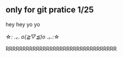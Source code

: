 ## only for git pratice 1/25


hey hey yo yo 

☆*: .｡. o(≧▽≦)o .｡.:*☆

RRRRRRRRRRRRRRRRRRRRRRRRRRRRRRRRR